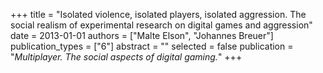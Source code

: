 +++
title = "Isolated violence, isolated players, isolated aggression. The social realism of experimental research on digital games and aggression"
date = 2013-01-01
authors = ["Malte Elson", "Johannes Breuer"]
publication_types = ["6"]
abstract = ""
selected = false
publication = "*Multiplayer. The social aspects of digital gaming.*"
+++

